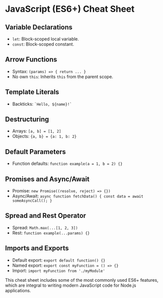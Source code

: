 # JavaScript (ES6+) Cheat Sheet

## Variable Declarations
- `let`: Block-scoped local variable.
- `const`: Block-scoped constant.

## Arrow Functions
- Syntax: `(params) => { return ... }`
- No own `this`: Inherits `this` from the parent scope.

## Template Literals
- Backticks: `` `Hello, ${name}!` ``

## Destructuring
- Arrays: `[a, b] = [1, 2]`
- Objects: `{a, b} = {a: 1, b: 2}`

## Default Parameters
- Function defaults: `function example(a = 1, b = 2) {}`

## Promises and Async/Await
- Promise: `new Promise((resolve, reject) => {})`
- Async/Await: `async function fetchData() { const data = await someAsyncCall(); }`

## Spread and Rest Operator
- Spread: `Math.max(...[1, 2, 3])`
- Rest: `function example(...params) {}`

## Imports and Exports
- Default export: `export default function() {}`
- Named export: `export const myFunction = () => {}`
- Import: `import myFunction from './myModule'`

This cheat sheet includes some of the most commonly used ES6+ features, which are integral to writing modern JavaScript code for Node.js applications.
 